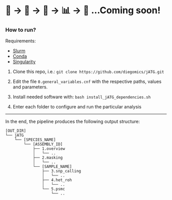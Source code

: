 # 🧬 → 🙏 → 🤖 → 📊 → 🥹 ...Coming soon!




### How to run?

Requirements:
* [Slurm](https://slurm.schedmd.com)
* [Conda](https://docs.conda.io)
* [Singularity](https://sylabs.io/guides/3.0/user-guide/index.html)


1) Clone this repo, i.e.: `git clone https://github.com/diegomics/jATG.git`

2) Edit the file `0.general_variables.cnf` with the respective paths, values and parameters.

3) Install needed software with: `bash install_jATG_dependencies.sh`

4) Enter each folder to configure and run the particular analysis



---

In the end, the pipeline produces the following output structure:
```
[OUT_DIR]
└── jATG
    └── [SPECIES_NAME]
        └── [ASSEMBLY_ID]
            ├── 1.overview
            │   └── ..
            ├── 2.masking
            │   └── ..
            └── [SAMPLE_NAME]
                ├── 3.snp_calling
                │   └── ..
                ├── 4.het_roh
                │   └── ..
                └── 5.psmc
                    └── ..

```
